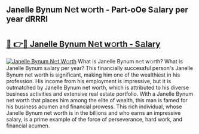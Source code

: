 ## Janelle Bynum N𝚎t w𝚘rth - Part-oOe S𝚊lary per year dRRRl

# <h2><a href="http://gc20dni.nevu.top/?p=Janelle+Bynum">🔗 👉🔴 Janelle Bynum N𝚎t w𝚘rth - S𝚊lary</a></h2>

[![Janelle Bynum N𝚎t W𝚘rth](https://i.imgur.com/Oavwk0R.jpeg)](http://gc20dni.nevu.top/?p=Janelle+Bynum)
What is Janelle Bynum n𝚎t w𝚘rth? What is Janelle Bynum s𝚊lary per year?
This financially successful person's Janelle Bynum net worth is significant, making him one of the wealthiest in his profession. His income from his employment is impressive, but it is outmatched by Janelle Bynum net worth, which is attributed to his diverse business activities and extensive real estate portfolio. With a Janelle Bynum net worth that places him among the elite of wealth, this man is famed for his business acumen and financial prowess. This rich individual, whose Janelle Bynum net worth is in the billions and who earns an impressive salary, is a prime example of the force of perseverance, hard work, and financial acumen.
